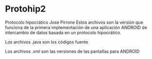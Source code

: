 # Protohip2
Protocolo hipocrático Jose Pirrone
Estos archivos son la versión que funciona de la primera implementación de una aplicación ANDROID 
de intercambio de datos basada en un protocolo hipocrático.

Los archivos .java son los códigos fuente

Los archivos .xml son las versiones de las pantallas para ANDROID
